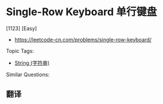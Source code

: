 # Single-Row Keyboard 单行键盘

[1123] [Easy]

- https://leetcode-cn.com/problems/single-row-keyboard/

Topic Tags:

- [String (字符串)](https://leetcode-cn.com/tag/string/)

Similar Questions:

## 翻译
